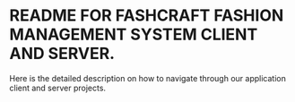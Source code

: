# README FOR FASHCRAFT FASHION MANAGEMENT SYSTEM CLIENT AND SERVER.

Here is the detailed description on how to navigate through our application client and server projects.